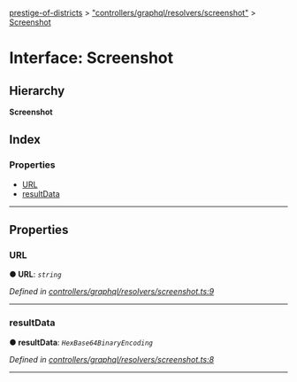 [prestige-of-districts](../README.md) > ["controllers/graphql/resolvers/screenshot"](../modules/_controllers_graphql_resolvers_screenshot_.md) > [Screenshot](../interfaces/_controllers_graphql_resolvers_screenshot_.screenshot.md)

# Interface: Screenshot

## Hierarchy

**Screenshot**

## Index

### Properties

* [URL](_controllers_graphql_resolvers_screenshot_.screenshot.md#url)
* [resultData](_controllers_graphql_resolvers_screenshot_.screenshot.md#resultdata)

---

## Properties

<a id="url"></a>

###  URL

**● URL**: *`string`*

*Defined in [controllers/graphql/resolvers/screenshot.ts:9](https://github.com/YarosJ/prestige-of-districts/blob/828e334/controllers/graphql/resolvers/screenshot.ts#L9)*

___
<a id="resultdata"></a>

###  resultData

**● resultData**: *`HexBase64BinaryEncoding`*

*Defined in [controllers/graphql/resolvers/screenshot.ts:8](https://github.com/YarosJ/prestige-of-districts/blob/828e334/controllers/graphql/resolvers/screenshot.ts#L8)*

___

